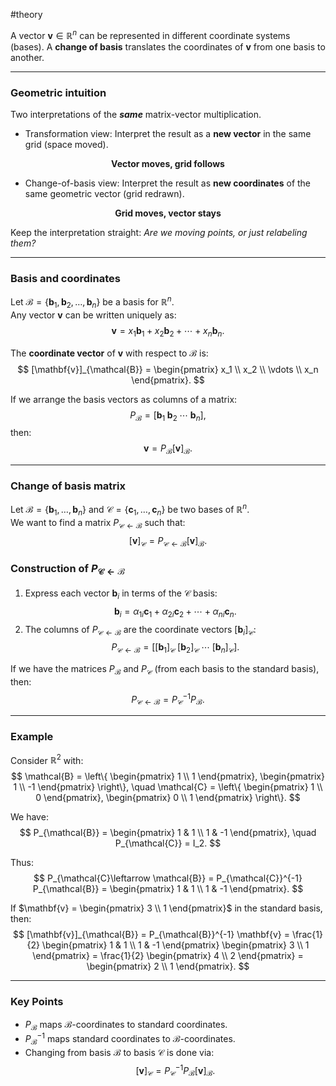 #theory 

A vector $\mathbf{v} \in \mathbb{R}^n$ can be represented in different coordinate systems (bases). A **change of basis** translates the coordinates of $\mathbf{v}$ from one basis to another.

---
### Geometric intuition

Two interpretations of the _**same**_ matrix-vector multiplication.

- Transformation view: Interpret the result as a **new vector** in the same grid (space moved).

<div align="center">
  <strong>Vector moves, grid follows</strong>
</div>

- Change-of-basis view: Interpret the result as **new coordinates** of the same geometric vector (grid redrawn).
<div align="center">
  <strong>Grid moves, vector stays</strong>
</div>

Keep the interpretation straight: _Are we moving points, or just relabeling them?_

---
### Basis and coordinates

Let $\mathcal{B} = \{ \mathbf{b}_1, \mathbf{b}_2, \ldots, \mathbf{b}_n \}$ be a basis for $\mathbb{R}^n$.  
Any vector $\mathbf{v}$ can be written uniquely as:
$$
\mathbf{v} = x_1 \mathbf{b}_1 + x_2 \mathbf{b}_2 + \cdots + x_n \mathbf{b}_n.
$$

The **coordinate vector** of $\mathbf{v}$ with respect to $\mathcal{B}$ is:
$$
[\mathbf{v}]_{\mathcal{B}} = 
\begin{pmatrix}
x_1 \\
x_2 \\
\vdots \\
x_n
\end{pmatrix}.
$$

If we arrange the basis vectors as columns of a matrix:
$$
P_{\mathcal{B}} = [ \mathbf{b}_1 \; \mathbf{b}_2 \; \cdots \; \mathbf{b}_n ],
$$
then:
$$
\mathbf{v} = P_{\mathcal{B}} [\mathbf{v}]_{\mathcal{B}}.
$$

---
### Change of basis matrix

Let $\mathcal{B} = \{\mathbf{b}_1,\ldots,\mathbf{b}_n\}$ and $\mathcal{C} = \{\mathbf{c}_1,\ldots,\mathbf{c}_n\}$ be two bases of $\mathbb{R}^n$.  
We want to find a matrix $P_{\mathcal{C}\leftarrow \mathcal{B}}$ such that:
$$
[\mathbf{v}]_{\mathcal{C}} = P_{\mathcal{C}\leftarrow \mathcal{B}} [\mathbf{v}]_{\mathcal{B}}.
$$

### Construction of $P_{\mathcal{C}\leftarrow \mathcal{B}}$

1. Express each vector $\mathbf{b}_i$ in terms of the $\mathcal{C}$ basis:
   $$
   \mathbf{b}_i = \alpha_{1i} \mathbf{c}_1 + \alpha_{2i} \mathbf{c}_2 + \cdots + \alpha_{ni} \mathbf{c}_n.
   $$
2. The columns of $P_{\mathcal{C}\leftarrow \mathcal{B}}$ are the coordinate vectors $[\mathbf{b}_i]_{\mathcal{C}}$:
   $$
   P_{\mathcal{C}\leftarrow \mathcal{B}} = \big[ [\mathbf{b}_1]_{\mathcal{C}} \; [\mathbf{b}_2]_{\mathcal{C}} \; \cdots \; [\mathbf{b}_n]_{\mathcal{C}} \big].
   $$

If we have the matrices $P_{\mathcal{B}}$ and $P_{\mathcal{C}}$ (from each basis to the standard basis), then:
$$
P_{\mathcal{C}\leftarrow \mathcal{B}} = P_{\mathcal{C}}^{-1} P_{\mathcal{B}}.
$$

---
### Example

Consider $\mathbb{R}^2$ with:
$$
\mathcal{B} = \left\{ \begin{pmatrix} 1 \\ 1 \end{pmatrix}, \begin{pmatrix} 1 \\ -1 \end{pmatrix} \right\},
\quad
\mathcal{C} = \left\{ \begin{pmatrix} 1 \\ 0 \end{pmatrix}, \begin{pmatrix} 0 \\ 1 \end{pmatrix} \right\}.
$$

We have:
$$
P_{\mathcal{B}} = 
\begin{pmatrix}
1 & 1 \\
1 & -1
\end{pmatrix}, \quad
P_{\mathcal{C}} = I_2.
$$

Thus:
$$
P_{\mathcal{C}\leftarrow \mathcal{B}} = P_{\mathcal{C}}^{-1} P_{\mathcal{B}} = 
\begin{pmatrix}
1 & 1 \\
1 & -1
\end{pmatrix}.
$$

If $\mathbf{v} = \begin{pmatrix} 3 \\ 1 \end{pmatrix}$ in the standard basis, then:
$$
[\mathbf{v}]_{\mathcal{B}} = P_{\mathcal{B}}^{-1} \mathbf{v}
= \frac{1}{2}
\begin{pmatrix}
1 & 1 \\
1 & -1
\end{pmatrix}
\begin{pmatrix}
3 \\
1
\end{pmatrix}
= \frac{1}{2}
\begin{pmatrix}
4 \\
2
\end{pmatrix}
= \begin{pmatrix}
2 \\
1
\end{pmatrix}.
$$

---
### Key Points

- $P_{\mathcal{B}}$ maps $\mathcal{B}$-coordinates to standard coordinates.
- $P_{\mathcal{B}}^{-1}$ maps standard coordinates to $\mathcal{B}$-coordinates.
- Changing from basis $\mathcal{B}$ to basis $\mathcal{C}$ is done via:
  $$
  [\mathbf{v}]_{\mathcal{C}} = P_{\mathcal{C}}^{-1} P_{\mathcal{B}} [\mathbf{v}]_{\mathcal{B}}.
  $$
